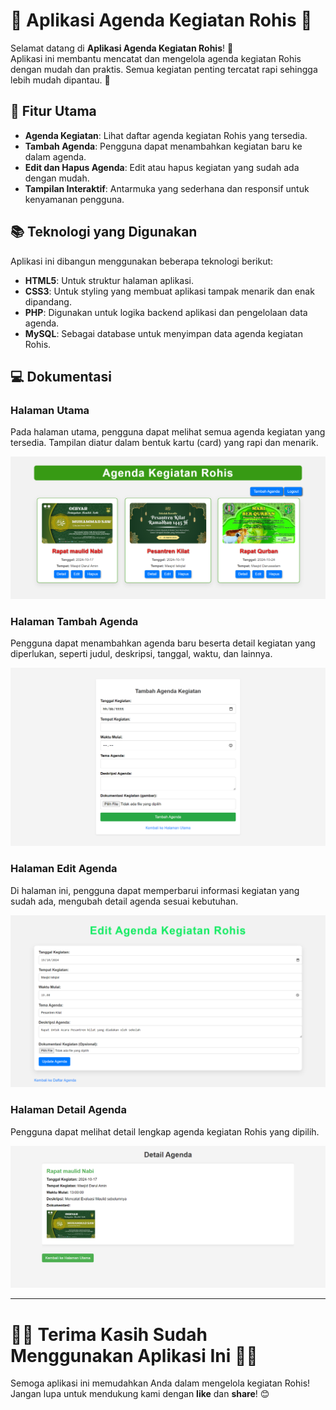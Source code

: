 # 🕌 Aplikasi Agenda Kegiatan Rohis 📅

Selamat datang di **Aplikasi Agenda Kegiatan Rohis**! 🎉  
Aplikasi ini membantu mencatat dan mengelola agenda kegiatan Rohis dengan mudah dan praktis. Semua kegiatan penting tercatat rapi sehingga lebih mudah dipantau. 📝

## 🚀 Fitur Utama

- **Agenda Kegiatan**: Lihat daftar agenda kegiatan Rohis yang tersedia.
- **Tambah Agenda**: Pengguna dapat menambahkan kegiatan baru ke dalam agenda.
- **Edit dan Hapus Agenda**: Edit atau hapus kegiatan yang sudah ada dengan mudah.
- **Tampilan Interaktif**: Antarmuka yang sederhana dan responsif untuk kenyamanan pengguna.

## 📚 Teknologi yang Digunakan

Aplikasi ini dibangun menggunakan beberapa teknologi berikut:

- **HTML5**: Untuk struktur halaman aplikasi.
- **CSS3**: Untuk styling yang membuat aplikasi tampak menarik dan enak dipandang.
- **PHP**: Digunakan untuk logika backend aplikasi dan pengelolaan data agenda.
- **MySQL**: Sebagai database untuk menyimpan data agenda kegiatan Rohis.

## 💻 Dokumentasi

### Halaman Utama
Pada halaman utama, pengguna dapat melihat semua agenda kegiatan yang tersedia. Tampilan diatur dalam bentuk kartu (card) yang rapi dan menarik.

![Tampilan Halaman Utama](screenshot/halaman_utama.png)

### Halaman Tambah Agenda
Pengguna dapat menambahkan agenda baru beserta detail kegiatan yang diperlukan, seperti judul, deskripsi, tanggal, waktu, dan lainnya.

![Tampilan Tambah Agenda](screenshot/tambah.png)

### Halaman Edit Agenda
Di halaman ini, pengguna dapat memperbarui informasi kegiatan yang sudah ada, mengubah detail agenda sesuai kebutuhan.

![Tampilan Edit Agenda](screenshot/edit.png)

### Halaman Detail Agenda
Pengguna dapat melihat detail lengkap agenda kegiatan Rohis yang dipilih.

![Tampilan Detail Agenda](screenshot/detail.png)

---

# 🙏🏻 Terima Kasih Sudah Menggunakan Aplikasi Ini 🙏🏻

Semoga aplikasi ini memudahkan Anda dalam mengelola kegiatan Rohis! Jangan lupa untuk mendukung kami dengan **like** dan **share**! 😊
